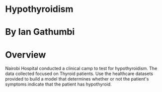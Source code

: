 # Hypothyroidism
# By **Ian Gathumbi**
# Overview 
Nairobi Hospital conducted a clinical camp to test for hypothyroidism. The data collected focused on Thyroid patients. Use the healthcare datasets provided to build a model that determines whether or not the patient's symptoms indicate that the patient has hypothyroid.
